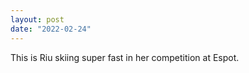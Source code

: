 ```yaml
---
layout: post
date: "2022-02-24"
---
```


This is Riu skiing super fast in her competition at Espot.
